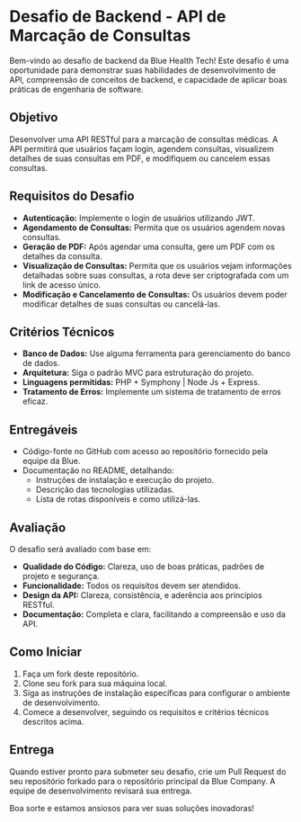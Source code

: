 # Desafio de Backend - API de Marcação de Consultas

Bem-vindo ao desafio de backend da Blue Health Tech! Este desafio é uma oportunidade para demonstrar suas habilidades de desenvolvimento de API, compreensão de conceitos de backend, e capacidade de aplicar boas práticas de engenharia de software.

## Objetivo

Desenvolver uma API RESTful para a marcação de consultas médicas. A API permitirá que usuários façam login, agendem consultas, visualizem detalhes de suas consultas em PDF, e modifiquem ou cancelem essas consultas.

## Requisitos do Desafio

- **Autenticação:** Implemente o login de usuários utilizando JWT.
- **Agendamento de Consultas:** Permita que os usuários agendem novas consultas.
- **Geração de PDF:** Após agendar uma consulta, gere um PDF com os detalhes da consulta.
- **Visualização de Consultas:** Permita que os usuários vejam informações detalhadas sobre suas consultas, a rota deve ser criptografada com um link de acesso único.
- **Modificação e Cancelamento de Consultas:** Os usuários devem poder modificar detalhes de suas consultas ou cancelá-las.

## Critérios Técnicos

- **Banco de Dados:** Use alguma ferramenta para gerenciamento do banco de dados.
- **Arquitetura:** Siga o padrão MVC para estruturação do projeto. 
- **Linguagens permitidas:** PHP + Symphony |  Node Js + Express.
- **Tratamento de Erros:** Implemente um sistema de tratamento de erros eficaz.

## Entregáveis

- Código-fonte no GitHub com acesso ao repositório fornecido pela equipe da Blue.
- Documentação no README, detalhando:
  - Instruções de instalação e execução do projeto.
  - Descrição das tecnologias utilizadas.
  - Lista de rotas disponíveis e como utilizá-las.

## Avaliação

O desafio será avaliado com base em:

- **Qualidade do Código:** Clareza, uso de boas práticas, padrões de projeto e segurança.
- **Funcionalidade:** Todos os requisitos devem ser atendidos.
- **Design da API:** Clareza, consistência, e aderência aos princípios RESTful.
- **Documentação:** Completa e clara, facilitando a compreensão e uso da API.

## Como Iniciar

1. Faça um fork deste repositório.
2. Clone seu fork para sua máquina local.
3. Siga as instruções de instalação específicas para configurar o ambiente de desenvolvimento.
4. Comece a desenvolver, seguindo os requisitos e critérios técnicos descritos acima.

## Entrega

Quando estiver pronto para submeter seu desafio, crie um Pull Request do seu repositório forkado para o repositório principal da Blue Company. A equipe de desenvolvimento revisará sua entrega.

Boa sorte e estamos ansiosos para ver suas soluções inovadoras!
